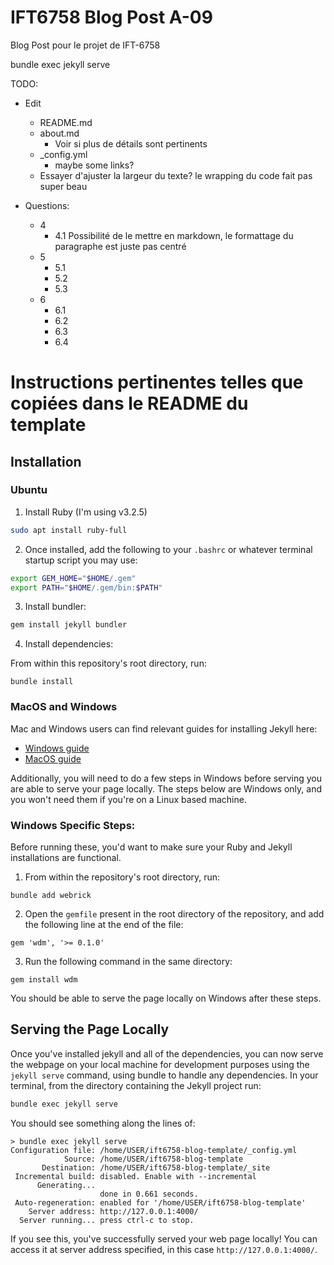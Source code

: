 # IFT6758 Blog Post A-09

Blog Post pour le projet de IFT-6758

bundle exec jekyll serve

TODO:
- Edit
    - README.md
    - about.md
        - Voir si plus de détails sont pertinents
    - _config.yml
        - maybe some links?
    - Essayer d'ajuster la largeur du texte? le wrapping du code fait pas super beau

- Questions:
    - 4
        - 4.1 Possibilité de le mettre en markdown, le formattage du paragraphe est juste pas centré
    - 5
        - 5.1
        - 5.2
        - 5.3
    - 6
        - 6.1
        - 6.2
        - 6.3
        - 6.4

# Instructions pertinentes telles que copiées dans le README du template

## Installation

### Ubuntu

1. Install Ruby (I'm using v3.2.5)

```bash
sudo apt install ruby-full
```

2. Once installed, add the following to your `.bashrc` or whatever terminal startup script you may use:

```bash
export GEM_HOME="$HOME/.gem"
export PATH="$HOME/.gem/bin:$PATH"
```

3. Install bundler:

```bash
gem install jekyll bundler
```

4. Install dependencies:

From within this repository's root directory, run:

```
bundle install
```

### MacOS and Windows

Mac and Windows users can find relevant guides for installing Jekyll here:

- [Windows guide](https://jekyllrb.com/docs/installation/windows/)
- [MacOS guide](https://jekyllrb.com/docs/installation/macos/)

Additionally, you will need to do a few steps in Windows before serving you are able to serve your page locally. The steps below are Windows only, and you won't need them if you're on a Linux based machine.

### Windows Specific Steps:

Before running these, you'd want to make sure your Ruby and Jekyll installations are functional.

1. From within the repository's root directory, run:

```
bundle add webrick
```

2. Open the `gemfile` present in the root directory of the repository, and add the following line at the end of the file:

```
gem 'wdm', '>= 0.1.0'
```

3. Run the following command in the same directory:

```
gem install wdm
```

You should be able to serve the page locally on Windows after these steps.

## Serving the Page Locally

Once you've installed jekyll and all of the dependencies, you can now serve the webpage on your local machine for development purposes using the `jekyll serve` command, using bundle to handle any dependencies.
In your terminal, from the directory containing the Jekyll project run:

```bash
bundle exec jekyll serve
```

You should see something along the lines of:

```
> bundle exec jekyll serve
Configuration file: /home/USER/ift6758-blog-template/_config.yml
            Source: /home/USER/ift6758-blog-template
       Destination: /home/USER/ift6758-blog-template/_site
 Incremental build: disabled. Enable with --incremental
      Generating...
                    done in 0.661 seconds.
 Auto-regeneration: enabled for '/home/USER/ift6758-blog-template'
    Server address: http://127.0.0.1:4000/
  Server running... press ctrl-c to stop.
```

If you see this, you've successfully served your web page locally!
You can access it at server address specified, in this case `http://127.0.0.1:4000/`.